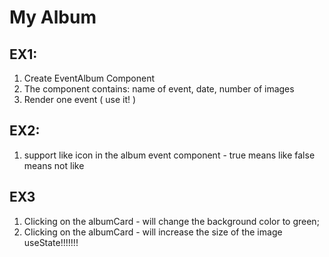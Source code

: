 # My Album
## EX1:
1. Create EventAlbum Component
2. The component contains: name of event, date, number of images
3. Render one event ( use it! )
## EX2:
1. support like icon in the album event component - true means like false means not like 


## EX3
1. Clicking on the albumCard - will change the background color to green;
2. Clicking on the albumCard - will increase the size of the image
useState!!!!!!!

